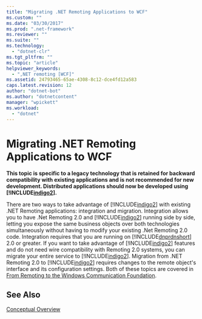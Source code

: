 ```yaml
---
title: "Migrating .NET Remoting Applications to WCF"
ms.custom: ""
ms.date: "03/30/2017"
ms.prod: ".net-framework"
ms.reviewer: ""
ms.suite: ""
ms.technology: 
  - "dotnet-clr"
ms.tgt_pltfrm: ""
ms.topic: "article"
helpviewer_keywords: 
  - ",NET remoting [WCF]"
ms.assetid: 24793465-65ae-4308-8c12-dce4fd12a583
caps.latest.revision: 12
author: "dotnet-bot"
ms.author: "dotnetcontent"
manager: "wpickett"
ms.workload: 
  - "dotnet"
---
```

# Migrating .NET Remoting Applications to WCF
**This topic is specific to a legacy technology that is retained for backward compatibility with existing applications and is not recommended for new development. Distributed applications should now be developed using [!INCLUDE[indigo2](../../../../includes/indigo2-md.md)].**  
  
 There are two ways to take advantage of [!INCLUDE[indigo2](../../../../includes/indigo2-md.md)] with existing .NET Remoting applications: integration and migration. Integration allows you to have .Net Remoting 2.0 and [!INCLUDE[indigo2](../../../../includes/indigo2-md.md)] running side by side, letting you expose the same business objects over both technologies simultaneously without having to modify your existing .Net Remoting 2.0 code. Integration requires that you are running on [!INCLUDE[dnprdnshort](../../../../includes/dnprdnshort-md.md)] 2.0 or greater. If you want to take advantage of [!INCLUDE[indigo2](../../../../includes/indigo2-md.md)] features and do not need wire compatibility with Remoting 2.0 systems, you can migrate your entire service to [!INCLUDE[indigo2](../../../../includes/indigo2-md.md)]. Migration from .NET Remoting 2.0 to [!INCLUDE[indigo2](../../../../includes/indigo2-md.md)] requires changes to the remote object's interface and its configuration settings. Both of these topics are covered in [From Remoting to the Windows Communication Foundation](http://go.microsoft.com/fwlink/?LinkId=74403).  
  
## See Also  
 [Conceptual Overview](../../../../docs/framework/wcf/conceptual-overview.md)
